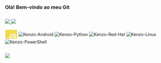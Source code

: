 ### Olá! Bem-vindo ao meu Git
##
<div>
  <a href="https://github.com/kenzo3001">
    <img height="180em" src="https://github-readme-stats.vercel.app/api/top-langs/?username=kenzo3001&layout=compact&theme=chartreuse-dark" />
    <img height="180em" src="https://github-readme-stats.vercel.app/api?username=kenzo3001&show_icons=true&theme=chartreuse-dark" />
  </a>
</div>
<div style="display: inline_block"><br>
  <img align="center" alt="Kenzo-Js" height="30" width="40" src="https://raw.githubusercontent.com/devicons/devicon/master/icons/javascript/javascript-plain.svg">
  <img align="center" alt="Kenzo-Android" height="30" width="40" src="https://icongr.am/devicon/android-original.svg?size=120&color=00ff11">
  <img align="center" alt="Kenzo-Python" height="30" width="40" src="https://icongr.am/devicon/python-original.svg?size=128&color=currentColor">
  <img align="center" alt="Kenzo-Red-Hat" height="30" width="40" src="https://icongr.am/devicon/redhat-original.svg?size=128&color=currentColor">
  <img align="center" alt="Kenzo-Linux" height="30" width="40" src="https://icongr.am/devicon/linux-original.svg?size=128&color=currentColor">
  <img align="center" alt="Kenzo-PowerShell" height="30" width="40" src="https://img.icons8.com/?size=100&id=59500&format=png&color=000000">
</div>

##

 <a href="https://www.linkedin.com/in/victor-kenzo-nobre-watanabe-009767265" target="_blank"><img src="https://img.shields.io/badge/-LinkedIn-%230077B5?style=for-the-badge&logo=linkedin&logoColor=white" target="_blank"></a> 
